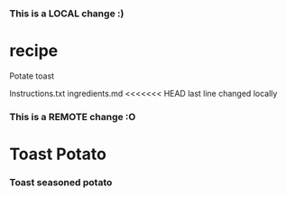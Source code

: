 ### This is a LOCAL change :)
# recipe

Potate toast

Instructions.txt
ingredients.md
<<<<<<< HEAD
last line changed locally
### This is a REMOTE change :O

# Toast Potato
### Toast seasoned potato